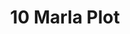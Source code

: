 ---
layout: post
categories: [sale, plot]
title: "10 Marla Plot"
price: " --- "
address: "Near Emerson College"
type: "PLOT FOR SALE"
area: "10 Marla"
detail1: "16 ft. Street"
---